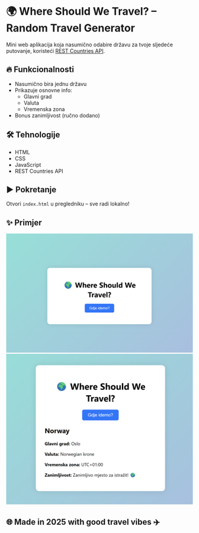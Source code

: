 # 🌍 Where Should We Travel? – Random Travel Generator

Mini web aplikacija koja nasumično odabire državu za tvoje sljedeće putovanje, koristeći [REST Countries API](https://restcountries.com/).

## 🔥 Funkcionalnosti
- Nasumično bira jednu državu
- Prikazuje osnovne info:
  - Glavni grad
  - Valuta
  - Vremenska zona
- Bonus zanimljivost (ručno dodano)

## 🛠️ Tehnologije
- HTML
- CSS
- JavaScript
- REST Countries API

## ▶️ Pokretanje
Otvori `index.html` u pregledniku – sve radi lokalno!

## ✨ Primjer
![screenshot](screenshots/screenshot.png)
![screenshot](screenshots/screenshot1.png)

## 🌐 Made in 2025 with good travel vibes ✈️
